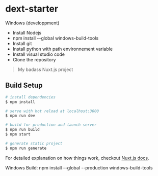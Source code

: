 # dext-starter

Windows (developpment)
- Install Nodejs
- npm install --global windows-build-tools
- Install git
- Install python with path environnement variable
- Install visual studio code
- Clone the repository



> My badass Nuxt.js project

## Build Setup

``` bash
# install dependencies
$ npm install

# serve with hot reload at localhost:3000
$ npm run dev

# build for production and launch server
$ npm run build
$ npm start

# generate static project
$ npm run generate
```

For detailed explanation on how things work, checkout [Nuxt.js docs](https://nuxtjs.org).

Windows Build:  npm install --global --production windows-build-tools
